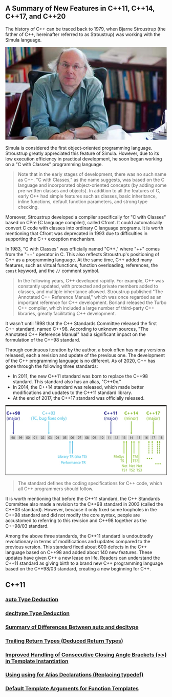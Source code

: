 ## A Summary of New Features in C++11, C++14, C++17, and C++20

The history of C++ can be traced back to 1979, when Bjarne Stroustrup (the father of C++, hereinafter referred to as Stroustrup) was working with the Simula language.

![alt text](image.png)

Simula is considered the first object-oriented programming language. Stroustrup greatly appreciated this feature of Simula. However, due to its low execution efficiency in practical development, he soon began working on a "C with Classes" programming language.

> Note that in the early stages of development, there was no such name as C++. "C with Classes," as the name suggests, was based on the C language and incorporated object-oriented concepts (by adding some pre-written classes and objects). In addition to all the features of C, early C++ had simple features such as classes, basic inheritance, inline functions, default function parameters, and strong type checking.

Moreover, Stroustrup developed a compiler specifically for "C with Classes" based on CPre (C language compiler), called Cfront. It could automatically convert C code with classes into ordinary C language programs. It is worth mentioning that Cfront was deprecated in 1993 due to difficulties in supporting the C++ exception mechanism.

In 1983, "C with Classes" was officially named "C++," where "++" comes from the "++" operator in C. This also reflects Stroustrup's positioning of C++ as a programming language. At the same time, C++ added many features, such as virtual functions, function overloading, references, the `const` keyword, and the `//` comment symbol.

> In the following years, C++ developed rapidly. For example, C++ was constantly updated, with protected and private members added to classes, and multiple inheritance allowed. Stroustrup published "The Annotated C++ Reference Manual," which was once regarded as an important reference for C++ development. Borland released the Turbo C++ compiler, which included a large number of third-party C++ libraries, greatly facilitating C++ development.

It wasn't until 1998 that the C++ Standards Committee released the first C++ standard, named C++98. According to unknown sources, "The Annotated C++ Reference Manual" had a significant impact on the formulation of the C++98 standard.

Through continuous iteration by the author, a book often has many versions released, each a revision and update of the previous one. The development of the C++ programming language is no different. As of 2020, C++ has gone through the following three standards:

- In 2011, the new C++11 standard was born to replace the C++98 standard. This standard also has an alias, "C++0x."
- In 2014, the C++14 standard was released, which made better modifications and updates to the C++11 standard library.
- At the end of 2017, the C++17 standard was officially released.

![alt text](image-1.png)

> The standard defines the coding specifications for C++ code, which all C++ programmers should follow.

It is worth mentioning that before the C++11 standard, the C++ Standards Committee also made a revision to the C++98 standard in 2003 (called the C++03 standard). However, because it only fixed some loopholes in the C++98 standard and did not modify the core syntax, people are accustomed to referring to this revision and C++98 together as the C++98/03 standard.

Among the above three standards, the C++11 standard is undoubtedly revolutionary in terms of modifications and updates compared to the previous version. This standard fixed about 600 defects in the C++ language based on C++98 and added about 140 new features. These updates have given C++ a new lease on life. Readers can understand the C++11 standard as giving birth to a brand new C++ programming language based on the C++98/03 standard, creating a new beginning for C++.

## C++11

### [auto Type Deduction](C++11/autoTypeDeduction.md)

### [decltype Type Deduction](C++11/decltypeTypeDeduction.md)

### [Summary of Differences Between auto and decltype](C++11/autoORdecltype.md)

### [Trailing Return Types (Deduced Return Types)](C++11/TrailingReturnType.md)

### [Improved Handling of Consecutive Closing Angle Brackets (>>) in Template Instantiation](C++11/ConsecutiveAngleBrackets.md)

### [Using using for Alias Declarations (Replacing typedef)](C++11/using.md)

### [Default Template Arguments for Function Templates](C++11/DefaultTemplate.md)